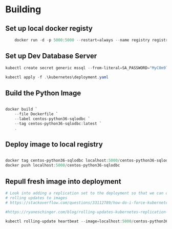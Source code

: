 # Building

## Set up local docker registy

```powershell
    docker run -d -p 5000:5000 --restart=always --name registry registry:2
```

## Set up Dev Database Server

```powershell
kubectl create secret generic mssql --from-literal=SA_PASSWORD="MyC0m9l&xP@ssw0rd"

kubectl apply -f .\kubernetes\deployment.yaml
```

## Build the Python Image

```powershell

docker build `
    --file Dockerfile `
    --label centos-python36-sqlodbc `
    --tag centos-python36-sqlodbc:latest `
    .

```

## Deploy image to local registry

``` powershell

docker tag centos-python36-sqlodbc localhost:5000/centos-python36-sqlodbc
docker push localhost:5000/centos-python36-sqlodbc

```

## Repull fresh image into deployment

```powershell
# Look into adding a replication set to the deployment so that we can do
# rolling updates to images
# https://stackoverflow.com/questions/33112789/how-do-i-force-kubernetes-to-re-pull-an-image

#https://ryaneschinger.com/blog/rolling-updates-kubernetes-replication-controllers-vs-deployments/

kubectl rolling-update heartbeat --image=localhost:5000/centos-python36-sqlodbc --image-pull-policy Always
```